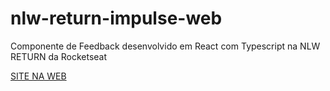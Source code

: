 # nlw-return-impulse-web
Componente de Feedback desenvolvido em React com Typescript na NLW RETURN  da Rocketseat

<a href="https://nlw-returne-impulse-web.vercel.app/">SITE NA WEB</a>





